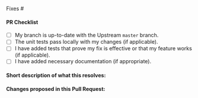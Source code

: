 <!--
(Thanks for sending a pull request! Please make sure you click the link above to view the contribution guidelines, then fill out the blanks below.)
-->
<!-- Add the issue number that is fixed by this PR (In the form Fixes #123) -->

Fixes #

#### PR Checklist

<!-- To Mark a Checklist box, put "x" inside the square brackets. For Example - [ ] becomes [x] -->

- [ ] My branch is up-to-date with the Upstream `master` branch.
- [ ] The unit tests pass locally with my changes (if applicable).
- [ ] I have added tests that prove my fix is effective or that my feature works (if applicable).
- [ ] I have added necessary documentation (if appropriate).

#### Short description of what this resolves:

<!-- Please add a short description of what this PR resolves to be clear for the community. -->

#### Changes proposed in this Pull Request:

## <!-- You can use a few bullet points to describe some implementation changes proposed. For Example - feat: adding navbar component -->

